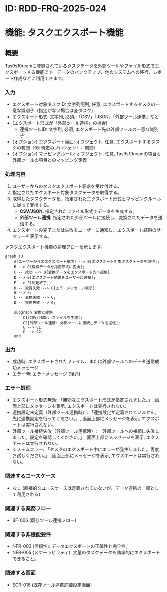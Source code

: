 # ID: RDD-FRQ-2025-024

# 機能: タスクエクスポート機能

## 概要

Tas9s10reamに登録されているタスクデータを外部ツールやファイル形式でエクスポートする機能です。データのバックアップ、他のシステムへの移行、レポート作成などに利用できます。

### 入力

- エクスポート対象タスクID: 文字列配列, 任意, エクスポートするタスクの一意な識別子（指定がない場合は全タスク）
- エクスポート形式: 文字列, 必須, 「CSV」「JSON」「外部ツール連携」など
- (エクスポート形式が「外部ツール連携」の場合)
  - 連携ツールID: 文字列, 必須, エクスポート先の外部ツールの一意な識別子
- (オプション) エクスポート範囲: オブジェクト, 任意, エクスポートするタスクの範囲（例: 特定のプロジェクト、期間）
- (オプション) マッピングルール: オブジェクト, 任意,
  Tas9s10reamの項目と外部ツールの項目とのマッピング定義

### 処理内容

1. ユーザーからのタスクエクスポート要求を受け付ける。
1. 指定されたエクスポート対象タスクデータを取得する。
1. 取得したタスクデータを、指定されたエクスポート形式とマッピングルールに従って変換する。
   - **CSV/JSON**: 指定されたファイル形式でデータを生成する。
   - **外部ツール連携**: 指定された外部ツールに接続し、変換されたデータを送信する。
1. エクスポートの完了または失敗をユーザーに通知し、エクスポート結果のサマリーを表示する。

タスクエクスポート機能の処理フローを示します。

```mermaid
graph TD
    A[ユーザーからのエクスポート要求] --> B[エクスポート対象タスクデータを取得];
    B --> C{取得データを指定形式に変換};
    C -- 成功 --> D{変換データをエクスポート先へ提供};
    D --> E[エクスポート結果をユーザーに通知];
    E --> F[処理終了];
    B -- 取得失敗 --> G[エラーメッセージ表示];
    G --> F;
    C -- 変換失敗 --> G;
    D -- 提供失敗 --> G;

    subgraph 変換と提供
        C1[CSV/JSON: ファイルを生成];
        C2[外部ツール連携: 外部ツールに接続しデータを送信];
        C --> C1;
        C --> C2;
    end
```

### 出力

- 成功時: エクスポートされたファイル、または外部ツールへのデータ送信成功メッセージ
- エラー時: エラーメッセージ (後述)

### エラー処理

- エクスポート形式無効: 「無効なエクスポート形式が指定されました。」, 画面上部にメッセージを表示, エクスポートは実行されない。
- 連携設定未定義（外部ツール連携時）: 「連携設定が定義されていません。先に連携設定を行ってください。」, 画面上部にメッセージを表示, エクスポートは実行されない。
- 外部ツール接続失敗（外部ツール連携時）: 「外部ツールへの接続に失敗しました。設定を確認してください。」, 画面上部にメッセージを表示, エクスポートは実行されない。
- システムエラー: 「タスクのエクスポート中にエラーが発生しました。再度お試しください。」, 画面上部にメッセージを表示, エクスポートは実行されない。

### 関連するユースケース

- なし (直接的なユースケースは定義されていないが、データ連携の一部として利用される)

### 関連する業務フロー

- BF-006 (既存ツール連携フロー)

### 関連する非機能要件

- NFR-003 (信頼性): データエクスポートの正確性と完全性。
- NFR-005
  (スケーラビリティ): 大量のタスクデータも効率的にエクスポートできること。

### 関連する画面

- SCR-016 (既存ツール連携詳細設定画面)
